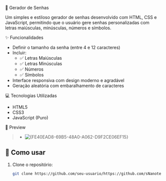 🔐 Gerador de Senhas

Um simples e estiloso gerador de senhas desenvolvido com HTML, CSS e JavaScript, permitindo que o usuário gere senhas personalizadas com letras maiúsculas, minúsculas, números e símbolos.

✨ Funcionalidades

  - Definir o tamanho da senha (entre 4 e 12 caracteres)
  - Incluir:
    - ✅ Letras Maiúsculas
    - ✅ Letras Minúsculas
    - ✅ Números
    - ✅ Símbolos
  - Interface responsiva com design moderno e agradável
  - Geração aleatória com embaralhamento de caracteres

 💻 Tecnologias Utilizadas

  - HTML5
  - CSS3
  - JavaScript (Puro)

 📸 Preview
 
   > -  ![{FE40EAD8-69B5-48A0-A062-D9F2CE06EF15}](https://github.com/user-attachments/assets/44faeee8-fac9-4b91-88d5-7850a9bbe392)

## 🚀 Como usar

1. Clone o repositório:
   ```bash
   git clone https://github.com/seu-usuario/https://github.com/sNanotek/GeradorSenha.git
